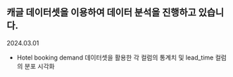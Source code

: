 캐글 데이터셋을 이용하여 데이터 분석을 진행하고 있습니다.
--
 2024.03.01
- Hotel booking demand 데이터셋을 활용한 각 컬럼의 통계치 및 lead_time 컬럼의 분포 시각화
